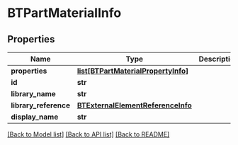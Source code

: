 # BTPartMaterialInfo

## Properties
Name | Type | Description | Notes
------------ | ------------- | ------------- | -------------
**properties** | [**list[BTPartMaterialPropertyInfo]**](BTPartMaterialPropertyInfo.md) |  | [optional] 
**id** | **str** |  | [optional] 
**library_name** | **str** |  | [optional] 
**library_reference** | [**BTExternalElementReferenceInfo**](BTExternalElementReferenceInfo.md) |  | [optional] 
**display_name** | **str** |  | [optional] 

[[Back to Model list]](../README.md#documentation-for-models) [[Back to API list]](../README.md#documentation-for-api-endpoints) [[Back to README]](../README.md)


